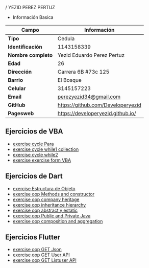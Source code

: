 / YEZID PEREZ PERTUZ
+ Información Basica

| Campo | Información |
|--------|------------|
| **Tipo** | Cedula |
| **Identificación** | 1143158339 |
| **Nombre completo** | Yezid Eduardo Perez Pertuz |
| **Edad** | 26 |
| **Dirección** | Carrera 6B #73c 125 |
| **Barrio** | El Bosque |
| **Celular** | 3145157223 |
| **Email** | perezyezid34@gmail.com |
| **GitHub** | https://github.com/Developeryezid |
| **Pagesweb** | https://developeryezid.github.io/ |

## Ejercicios de VBA
- [exercise cycle Para](/aprendices/Yezid_Perez/Ciclo_while/Ciclo_PARA.md)
- [exercise cycle while1 collection](/aprendices/Yezid_Perez/Ciclo_while/while_Recaudo.md)
- [exercise cycle while2](/aprendices/Yezid_Perez/Ciclo_while/ejercicio_datos.md)
- [exercise exercise form VBA](/aprendices/Yezid_Perez/Ciclo_while/Formulario_VBA.md)

## Ejercicios de Dart
- [exercise Estructura de Objeto](/aprendices/Yezid_Perez/OOP/estructura_objeto.md)
- [exercise oop Methods and constructor](/aprendices/Yezid_Perez/OOP/metados_y_constructor.md)
- [exercise oop company heritage](/aprendices/Yezid_Perez/OOP/Herencia_empresa.md)
- [exercise oop inheritance hierarchy](/aprendices/Yezid_Perez/OOP/Herencia_mamiferos.md)
- [exercise oop abstract y estatic](/aprendices/Yezid_Perez/OOP/Clase_abstracta_y_estatico.md)
- [exercise oop Public and Private Java](/aprendices/Yezid_Perez/OOP/public_and_private.md)
- [exercise oop composition and aggregation](/aprendices/Yezid_Perez/OOP/Composicion_y_agregacion.md)

## Ejercicios Flutter
- [exercise oop GET Json](/aprendices/Yezid_Perez/OOP/Json_API.md)
- [exercise oop GET User API](/aprendices/Yezid_Perez/OOP/Usuario_API_REST/Readme.md)
- [exercise oop GET Listuser API](/aprendices/Yezid_Perez/OOP/ListasdeUsuariosHttp/Usuarios/Readme.md)


